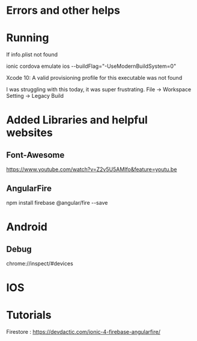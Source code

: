 # Errors and other helps

# Running
If info.plist not found

ionic cordova emulate ios --buildFlag="-UseModernBuildSystem=0"

Xcode 10: A valid provisioning profile for this executable was not found

I was struggling with this today, it was super frustrating. 
File -> Workspace Setting -> Legacy Build

# Added Libraries and helpful websites
## Font-Awesome
https://www.youtube.com/watch?v=Z2v5U5AMIfo&feature=youtu.be

## AngularFire
npm install firebase @angular/fire --save

# Android

## Debug
chrome://inspect/#devices

# IOS


# Tutorials
Firestore : https://devdactic.com/ionic-4-firebase-angularfire/